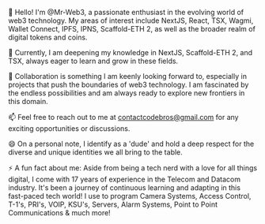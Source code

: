 👋 Hello! I'm @Mr-Web3, a passionate enthusiast in the evolving world of web3 technology. My areas of interest include NextJS, React, TSX, Wagmi, Wallet Connect, IPFS, IPNS, Scaffold-ETH 2, as well as the broader realm of digital tokens and coins. 

🌱 Currently, I am deepening my knowledge in NextJS, Scaffold-ETH 2, and TSX, always eager to learn and grow in these fields.

💞️ Collaboration is something I am keenly looking forward to, especially in projects that push the boundaries of web3 technology. I am fascinated by the endless possibilities and am always ready to explore new frontiers in this domain.

📫 Feel free to reach out to me at contactcodebros@gmail.com for any exciting opportunities or discussions.

😄 On a personal note, I identify as a 'dude' and hold a deep respect for the diverse and unique identities we all bring to the table.

⚡ A fun fact about me: Aside from being a tech nerd with a love for all things digital, I come with 17 years of experience in the Telecom and Datacom industry. It's been a journey of continuous learning and adapting in this fast-paced tech world!
I use to program Camera Systems, Access Control, T-1's, PRI's, VOIP, KSU's, Servers, Alarm Systems, Point to Point Communications & much more!


<!---
Mr-Web3/Mr-Web3 is a ✨ special ✨ repository because its `README.md` (this file) appears on your GitHub profile.
You can click the Preview link to take a look at your changes.
--->
